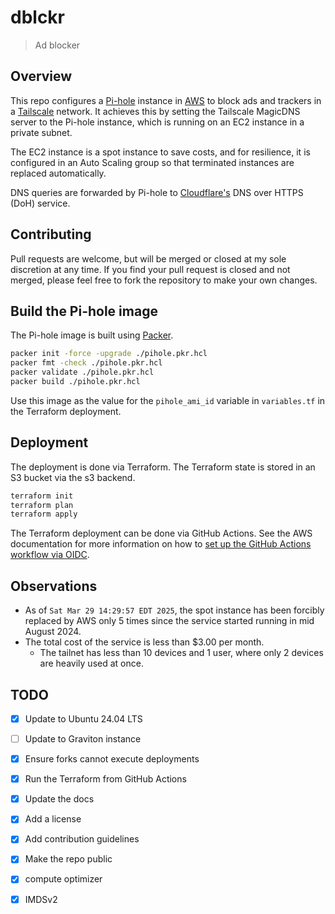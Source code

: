 # dblckr

> Ad blocker

## Overview

This repo configures a [Pi-hole][pihole] instance in [AWS][aws] to block ads and trackers in a [Tailscale][tailscale] network.
It achieves this by setting the Tailscale MagicDNS server to the Pi-hole instance, which is running on an EC2 instance in a private subnet.

The EC2 instance is a spot instance to save costs, and for resilience, it is configured in an Auto Scaling group so that terminated instances are replaced automatically.

DNS queries are forwarded by Pi-hole to [Cloudflare's][cloudflare] DNS over HTTPS (DoH) service.

## Contributing

Pull requests are welcome, but will be merged or closed at my sole discretion at any time.
If you find your pull request is closed and not merged, please feel free to fork the repository to make your own changes.

## Build the Pi-hole image

The Pi-hole image is built using [Packer](https://www.packer.io/).

```bash
packer init -force -upgrade ./pihole.pkr.hcl
packer fmt -check ./pihole.pkr.hcl
packer validate ./pihole.pkr.hcl
packer build ./pihole.pkr.hcl
```

Use this image as the value for the `pihole_ami_id` variable in `variables.tf` in the Terraform deployment.

## Deployment

The deployment is done via Terraform.
The Terraform state is stored in an S3 bucket via the s3 backend.

```bash
terraform init
terraform plan
terraform apply
```

The Terraform deployment can be done via GitHub Actions.
See the AWS documentation for more information on how to [set up the GitHub Actions workflow via OIDC][aws-github-actions-oidc].

## Observations

- As of `Sat Mar 29 14:29:57 EDT 2025`, the spot instance has been forcibly replaced by AWS only 5 times since the service started running in mid August 2024.
- The total cost of the service is less than $3.00 per month.
    - The tailnet has less than 10 devices and 1 user, where only 2 devices are heavily used at once.

## TODO

- [x] Update to Ubuntu 24.04 LTS
- [ ] Update to Graviton instance
- [x] Ensure forks cannot execute deployments
- [x] Run the Terraform from GitHub Actions
- [x] Update the docs
- [x] Add a license
- [x] Add contribution guidelines
- [x] Make the repo public
- [x] compute optimizer
- [x] IMDSv2


[pihole]: https://pi-hole.net/
[aws]: https://aws.amazon.com/
[tailscale]: https://tailscale.com/
[aws-github-actions-oidc]: https://docs.aws.amazon.com/IAM/latest/UserGuide/id_roles_create_for-idp_oidc.html#idp_oidc_Create_GitHub
[cloudflare]: https://www.cloudflare.com/
